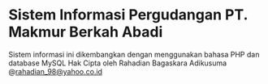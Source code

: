 # Sistem Informasi Pergudangan PT. Makmur Berkah Abadi
Sistem informasi ini dikembangkan dengan menggunakan bahasa PHP dan database MySQL
Hak Cipta oleh
Rahadian Bagaskara Adikusuma @rahadian_98@yahoo.co.id

